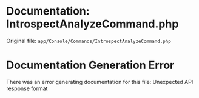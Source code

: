 # Documentation: IntrospectAnalyzeCommand.php

Original file: `app/Console/Commands/IntrospectAnalyzeCommand.php`

# Documentation Generation Error

There was an error generating documentation for this file: Unexpected API response format